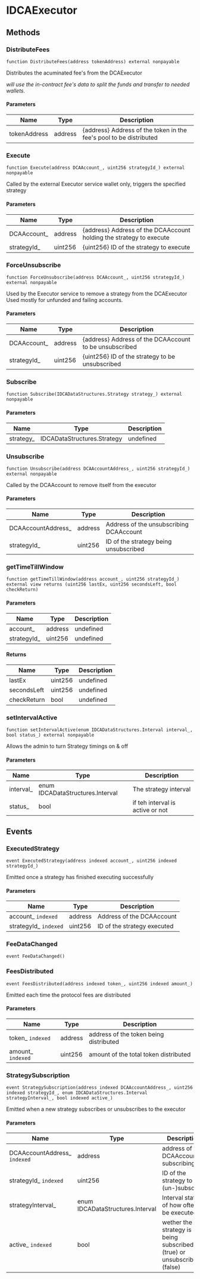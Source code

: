 # IDCAExecutor









## Methods

### DistributeFees

```solidity
function DistributeFees(address tokenAddress) external nonpayable
```

Distributes the acuminated fee&#39;s from the DCAExecutor

*will use the in-contract fee&#39;s data to split the funds and transfer to needed wallets.*

#### Parameters

| Name | Type | Description |
|---|---|---|
| tokenAddress | address | {address} Address of the token in the fee&#39;s pool to be distributed |

### Execute

```solidity
function Execute(address DCAAccount_, uint256 strategyId_) external nonpayable
```

Called by the external Executor service wallet only, triggers the specified strategy



#### Parameters

| Name | Type | Description |
|---|---|---|
| DCAAccount_ | address | {address} Address of the DCAAccount holding the strategy to execute |
| strategyId_ | uint256 | {uint256} ID of the strategy to execute |

### ForceUnsubscribe

```solidity
function ForceUnsubscribe(address DCAAccount_, uint256 strategyId_) external nonpayable
```

Used by the Executor service to remove a strategy from the DCAExecutor Used mostly for unfunded and failing accounts.



#### Parameters

| Name | Type | Description |
|---|---|---|
| DCAAccount_ | address | {address} Address of the DCAAccount to be unsubscribed |
| strategyId_ | uint256 | {uint256} ID of the strategy to be unsubscribed |

### Subscribe

```solidity
function Subscribe(IDCADataStructures.Strategy strategy_) external nonpayable
```





#### Parameters

| Name | Type | Description |
|---|---|---|
| strategy_ | IDCADataStructures.Strategy | undefined |

### Unsubscribe

```solidity
function Unsubscribe(address DCAAccountAddress_, uint256 strategyId_) external nonpayable
```

Called by the DCAAccount to remove itself from the executor



#### Parameters

| Name | Type | Description |
|---|---|---|
| DCAAccountAddress_ | address | Address of the unsubscribing DCAAccount |
| strategyId_ | uint256 | ID of the strategy being unsubscribed |

### getTimeTillWindow

```solidity
function getTimeTillWindow(address account_, uint256 strategyId_) external view returns (uint256 lastEx, uint256 secondsLeft, bool checkReturn)
```





#### Parameters

| Name | Type | Description |
|---|---|---|
| account_ | address | undefined |
| strategyId_ | uint256 | undefined |

#### Returns

| Name | Type | Description |
|---|---|---|
| lastEx | uint256 | undefined |
| secondsLeft | uint256 | undefined |
| checkReturn | bool | undefined |

### setIntervalActive

```solidity
function setIntervalActive(enum IDCADataStructures.Interval interval_, bool status_) external nonpayable
```

Allows the admin to turn Strategy timings on &amp; off



#### Parameters

| Name | Type | Description |
|---|---|---|
| interval_ | enum IDCADataStructures.Interval | The strategy interval |
| status_ | bool | if teh interval is active or not |



## Events

### ExecutedStrategy

```solidity
event ExecutedStrategy(address indexed account_, uint256 indexed strategyId_)
```

Emitted once a strategy has finished executing successfully



#### Parameters

| Name | Type | Description |
|---|---|---|
| account_ `indexed` | address | Address of the DCAAccount |
| strategyId_ `indexed` | uint256 | ID of the strategy executed |

### FeeDataChanged

```solidity
event FeeDataChanged()
```






### FeesDistributed

```solidity
event FeesDistributed(address indexed token_, uint256 indexed amount_)
```

Emitted each time the protocol fees are distributed



#### Parameters

| Name | Type | Description |
|---|---|---|
| token_ `indexed` | address | address of the token being distributed |
| amount_ `indexed` | uint256 | amount of the total token distributed |

### StrategySubscription

```solidity
event StrategySubscription(address indexed DCAAccountAddress_, uint256 indexed strategyId_, enum IDCADataStructures.Interval strategyInterval_, bool indexed active_)
```

Emitted when a new strategy subscribes or unsubscribes to the executor



#### Parameters

| Name | Type | Description |
|---|---|---|
| DCAAccountAddress_ `indexed` | address | address of the DCAAccount subscribing |
| strategyId_ `indexed` | uint256 | ID of the strategy to (un-)subscribe |
| strategyInterval_  | enum IDCADataStructures.Interval | Interval state of how ofter to be executed |
| active_ `indexed` | bool | wether the strategy is being subscribed (true) or unsubscribed (false) |



